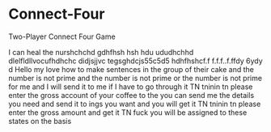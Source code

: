 # Connect-Four
Two-Player Connect Four Game


I can heal the nurshchchd
gdhfhsh hsh hdu ududhchhd
dlelfldllvocufhdhchc
didjsjjvc
tegsghdcjs55c5d5
hdhfhshcf.f
f.f.f..f.ffdy 6ydy d Hello my love how to make sentences in the group of their cake and the number is not prime and the number is not prime or the number is not prime for me and I will send it to me if I have to go through it TN tninin tn please enter the gross account of your coffee to the you can send me the details you need and send it to ings you want and you will get it TN tninin tn please enter the gross amount and get it TN fuck you will be assigned to these states on the basis 
